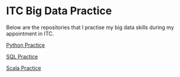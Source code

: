 # ITC Big Data Practice

Below are the repositories that I practise my big data skills during my appointment in ITC. 

[Python Practice](https://github.com/keithonpy/ITC_python_practice.git)

[SQL Practice](https://github.com/keithonpy/ITC_SQL_practice.git)

[Scala Practice](https://github.com/keithonpy/ITC_scala_practice.git)
